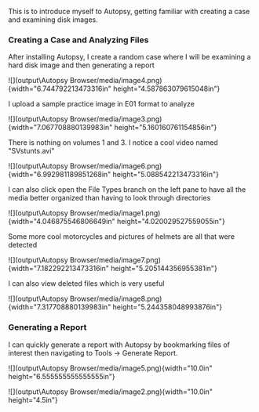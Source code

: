 This is to introduce myself to Autopsy, getting familiar with creating a
case and examining disk images.

### Creating a Case and Analyzing Files

After installing Autopsy, I create a random case where I will be
examining a hard disk image and then generating a report

![](output\Autopsy Browser/media/image4.png){width="6.744792213473316in"
height="4.587863079615048in"}

I upload a sample practice image in E01 format to analyze

![](output\Autopsy Browser/media/image3.png){width="7.067708880139983in"
height="5.160160761154856in"}

There is nothing on volumes 1 and 3. I notice a cool video named
"SVstunts.avi"

![](output\Autopsy Browser/media/image6.png){width="6.992981189851268in"
height="5.088542213473316in"}

I can also click open the File Types branch on the left pane to have all
the media better organized than having to look through directories

![](output\Autopsy Browser/media/image1.png){width="4.046875546806649in"
height="4.020029527559055in"}

Some more cool motorcycles and pictures of helmets are all that were
detected

![](output\Autopsy Browser/media/image7.png){width="7.182292213473316in"
height="5.205144356955381in"}

I can also view deleted files which is very useful

![](output\Autopsy Browser/media/image8.png){width="7.317708880139983in"
height="5.244358048993876in"}

### Generating a Report

I can quickly generate a report with Autopsy by bookmarking files of
interest then navigating to Tools -\> Generate Report.

![](output\Autopsy Browser/media/image5.png){width="10.0in"
height="6.555555555555555in"}

![](output\Autopsy Browser/media/image2.png){width="10.0in"
height="4.5in"}
